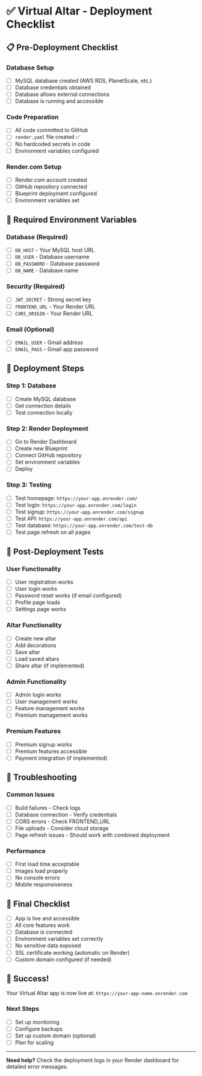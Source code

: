 # ✅ Virtual Altar - Deployment Checklist

## 📋 **Pre-Deployment Checklist**

### **Database Setup**
- [ ] MySQL database created (AWS RDS, PlanetScale, etc.)
- [ ] Database credentials obtained
- [ ] Database allows external connections
- [ ] Database is running and accessible

### **Code Preparation**
- [ ] All code committed to GitHub
- [ ] `render.yaml` file created ✅
- [ ] No hardcoded secrets in code
- [ ] Environment variables configured

### **Render.com Setup**
- [ ] Render.com account created
- [ ] GitHub repository connected
- [ ] Blueprint deployment configured
- [ ] Environment variables set

## 🔧 **Required Environment Variables**

### **Database (Required)**
- [ ] `DB_HOST` - Your MySQL host URL
- [ ] `DB_USER` - Database username
- [ ] `DB_PASSWORD` - Database password
- [ ] `DB_NAME` - Database name

### **Security (Required)**
- [ ] `JWT_SECRET` - Strong secret key
- [ ] `FRONTEND_URL` - Your Render URL
- [ ] `CORS_ORIGIN` - Your Render URL

### **Email (Optional)**
- [ ] `EMAIL_USER` - Gmail address
- [ ] `EMAIL_PASS` - Gmail app password

## 🚀 **Deployment Steps**

### **Step 1: Database**
- [ ] Create MySQL database
- [ ] Get connection details
- [ ] Test connection locally

### **Step 2: Render Deployment**
- [ ] Go to Render Dashboard
- [ ] Create new Blueprint
- [ ] Connect GitHub repository
- [ ] Set environment variables
- [ ] Deploy

### **Step 3: Testing**
- [ ] Test homepage: `https://your-app.onrender.com/`
- [ ] Test login: `https://your-app.onrender.com/login`
- [ ] Test signup: `https://your-app.onrender.com/signup`
- [ ] Test API: `https://your-app.onrender.com/api`
- [ ] Test database: `https://your-app.onrender.com/test-db`
- [ ] Test page refresh on all pages

## 🧪 **Post-Deployment Tests**

### **User Functionality**
- [ ] User registration works
- [ ] User login works
- [ ] Password reset works (if email configured)
- [ ] Profile page loads
- [ ] Settings page works

### **Altar Functionality**
- [ ] Create new altar
- [ ] Add decorations
- [ ] Save altar
- [ ] Load saved altars
- [ ] Share altar (if implemented)

### **Admin Functionality**
- [ ] Admin login works
- [ ] User management works
- [ ] Feature management works
- [ ] Premium management works

### **Premium Features**
- [ ] Premium signup works
- [ ] Premium features accessible
- [ ] Payment integration (if implemented)

## 🔧 **Troubleshooting**

### **Common Issues**
- [ ] Build failures - Check logs
- [ ] Database connection - Verify credentials
- [ ] CORS errors - Check FRONTEND_URL
- [ ] File uploads - Consider cloud storage
- [ ] Page refresh issues - Should work with combined deployment

### **Performance**
- [ ] First load time acceptable
- [ ] Images load properly
- [ ] No console errors
- [ ] Mobile responsiveness

## 📝 **Final Checklist**

- [ ] App is live and accessible
- [ ] All core features work
- [ ] Database is connected
- [ ] Environment variables set correctly
- [ ] No sensitive data exposed
- [ ] SSL certificate working (automatic on Render)
- [ ] Custom domain configured (if needed)

## 🎉 **Success!**

Your Virtual Altar app is now live at:
`https://your-app-name.onrender.com`

### **Next Steps**
- [ ] Set up monitoring
- [ ] Configure backups
- [ ] Set up custom domain (optional)
- [ ] Plan for scaling

---

**Need help?** Check the deployment logs in your Render dashboard for detailed error messages. 